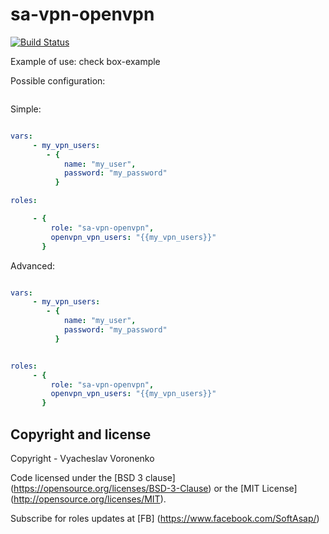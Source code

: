 sa-vpn-openvpn
==============

[![Build Status](https://travis-ci.org/softasap/sa-vpn-openvpn.svg?branch=master)](https://travis-ci.org/softasap/sa-vpn-openvpn)


Example of use: check box-example

Possible configuration:
```YAML

```

Simple:

```YAML

vars:
     - my_vpn_users:
        - {
            name: "my_user",
            password: "my_password"
          }

roles:

     - {
         role: "sa-vpn-openvpn",
         openvpn_vpn_users: "{{my_vpn_users}}"
       }

```


Advanced:

```YAML

vars:
     - my_vpn_users:
        - {
            name: "my_user",
            password: "my_password"
          }


roles:
     - {
         role: "sa-vpn-openvpn",
         openvpn_vpn_users: "{{my_vpn_users}}"
       }

```



Copyright and license
---------------------

Copyright - Vyacheslav Voronenko

Code licensed under the [BSD 3 clause] (https://opensource.org/licenses/BSD-3-Clause) or the [MIT License] (http://opensource.org/licenses/MIT).

Subscribe for roles updates at [FB] (https://www.facebook.com/SoftAsap/)
